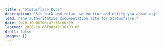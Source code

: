```yaml
---
title : "Statusflare Docs"
description: "Sit back and relax, we monitor and notify you about any issues with your website or API."
lead: "The authoritative documentation site for Statusflare."
date: 2020-10-06T08:47:36+00:00
lastmod: 2020-10-06T08:47:36+00:00
draft: false
images: []
---
```

